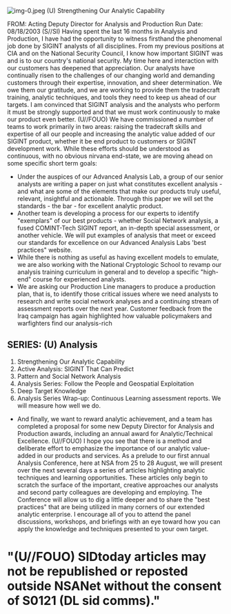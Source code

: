 ![img-0.jpeg](img-0.jpeg)
(U) Strengthening Our Analytic Capability

FROM:
Acting Deputy Director for Analysis and Production Run Date: 08/18/2003
(S//SI) Having spent the last 16 months in Analysis and Production, I have had the opportunity to witness firsthand the phenomenal job done by SIGINT analysts of all disciplines. From my previous positions at CIA and on the National Security Council, I know how important SIGINT was and is to our country's national security. My time here and interaction with our customers has deepened that appreciation. Our analysts have continually risen to the challenges of our changing world and demanding customers through their expertise, innovation, and sheer determination. We owe them our gratitude, and we are working to provide them the tradecraft training, analytic techniques, and tools they need to keep us ahead of our targets. I am convinced that SIGINT analysis and the analysts who perform it must be strongly supported and that we must work continuously to make our product even better.
(U//FOUO) We have commissioned a number of teams to work primarily in two areas: raising the tradecraft skills and expertise of all our people and increasing the analytic value added of our SIGINT product, whether it be end product to customers or SIGINT development work. While these efforts should be understood as continuous, with no obvious nirvana end-state, we are moving ahead on some specific short term goals:

- Under the auspices of our Advanced Analysis Lab, a group of our senior analysts are writing a paper on just what constitutes excellent analysis - and what are some of the elements that make our products truly useful, relevant, insightful and actionable. Through this paper we will set the standards - the bar - for excellent analytic product.
- Another team is developing a process for our experts to identify "exemplars" of our best products - whether Social Network analysis, a fused COMINT-Tech SIGINT report, an in-depth special assessment, or another vehicle. We will put examples of analysis that meet or exceed our standards for excellence on our Advanced Analysis Labs 'best practices" website.
- While there is nothing as useful as having excellent models to emulate, we are also working with the National Cryptologic School to revamp our analysis training curriculum in general and to develop a specific "high-end" course for experienced analysts.
- We are asking our Production Line managers to produce a production plan, that is, to identify those critical issues where we need analysts to research and write social network analyses and a continuing stream of assessment reports over the next year. Customer feedback from the Iraq campaign has again highlighted how valuable policymakers and warfighters find our analysis-rich


## SERIES: (U) Analysis

1. Strengthening Our Analytic Capability
2. Active Analysis: SIGINT That Can Predict
3. Pattern and Social Network Analysis
4. Analysis Series: Follow the People and Geospatial Exploitation
5. Deep Target Knowledge
6. Analysis Series Wrap-up: Continuous Learning
assessment reports. We will measure how well we do.

- And finally, we want to reward analytic achievement, and a team has completed a proposal for some new Deputy Director for Analysis and Production awards, including an annual award for Analytic/Technical Excellence.
(U//FOUO) I hope you see that there is a method and deliberate effort to emphasize the importance of our analytic value-added in our products and services. As a prelude to our first annual Analysis Conference, here at NSA from 25 to 28 August, we will present over the next several days a series of articles highlighting analytic techniques and learning opportunities. These articles only begin to scratch the surface of the important, creative approaches our analysts and second party colleagues are developing and employing. The Conference will allow us to dig a little deeper and to share the "best practices" that are being utilized in many corners of our extended analytic enterprise. I encourage all of you to attend the panel discussions, workshops, and briefings with an eye toward how you can apply the knowledge and techniques presented to your own target.


# "(U//FOUO) SIDtoday articles may not be republished or reposted outside NSANet without the consent of S0121 (DL sid comms)."
